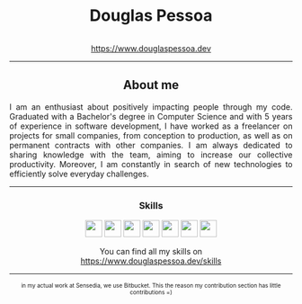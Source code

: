 
  <h1 align="center">Douglas Pessoa</h1>
  <p align="center" style="font-size: 0px">Software Engineer</p>
  <p align="center">
    <a href="https://www.douglaspessoa.dev">https://www.douglaspessoa.dev</a>
  </p>
  <hr>
  <h2 align="center">
    About me
  </h2>
  <p align="justify">
    I am an enthusiast about positively impacting people through my code. Graduated with a Bachelor's
degree in Computer Science and with 5 years of experience in software development, I have worked as
a freelancer on projects for small companies, from conception to production, as well as on permanent
contracts with other companies. I am always dedicated to sharing knowledge with the team, aiming to
increase our collective productivity. Moreover, I am constantly in search of new technologies to
efficiently solve everyday challenges.
  </p>
  <hr />
  <h3 align="center">Skills</h3>
  <p align="center">
    <img src="https://www.douglaspessoa.dev/assets/images/skills/typescript.webp" style="height: 30px">
    <img src="https://www.douglaspessoa.dev/assets/images/skills/java.webp" style="height: 30px">
    <img src="https://www.douglaspessoa.dev/assets/images/skills/nodejs.webp" style="height: 30px">
    <img src="https://www.douglaspessoa.dev/assets/images/skills/reactjs.webp" style="height: 30px">
    <img src="https://www.douglaspessoa.dev/assets/images/skills/docker.webp" style="height: 30px">
    <img src="https://www.douglaspessoa.dev/assets/images/skills/jira.webp" style="height: 30px">
    <img src="https://www.douglaspessoa.dev/assets/images/skills/figma.webp" style="height: 30px">
  </p>
  <p align="center">
    You can find all my skills on <br/> <a href="https://www.douglaspessoa.dev/skills">https://www.douglaspessoa.dev/skills</a>
  </p>
<hr />
<p style="font-size: 10px;" align="center">in my actual work at Sensedia, we use Bitbucket. This the reason my contribution section has little contributions =)</p>
